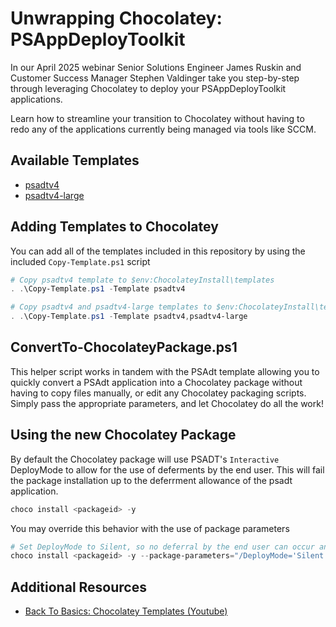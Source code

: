 # Unwrapping Chocolatey: PSAppDeployToolkit

In our April 2025 webinar Senior Solutions Engineer James Ruskin and Customer Success Manager Stephen Valdinger take you step-by-step through leveraging Chocolatey to deploy your PSAppDeployToolkit applications.

Learn how to streamline your transition to Chocolatey without having to redo any of the applications currently being managed via tools like SCCM.

## Available Templates

- [psadtv4](template-psadtv4.md)
- [psadtv4-large](template-psadtv4-large.md)

## Adding Templates to Chocolatey

You can add all of the templates included in this repository by using the included `Copy-Template.ps1` script

```powershell
# Copy psadtv4 template to $env:ChocolateyInstall\templates
. .\Copy-Template.ps1 -Template psadtv4
```

```powershell
# Copy psadtv4 and psadtv4-large templates to $env:ChocolateyInstall\templates
. .\Copy-Template.ps1 -Template psadtv4,psadtv4-large
```

## ConvertTo-ChocolateyPackage.ps1

This helper script works in tandem with the PSAdt template allowing you to quickly convert a PSAdt application into a Chocolatey package without having to copy files manually, or edit any Chocolatey packaging scripts. Simply pass the appropriate parameters, and let Chocolatey do all the work!

## Using the new Chocolatey Package

By default the Chocolatey package will use PSADT's `Interactive` DeployMode to allow for the use of deferments by the end user.
This will fail the package installation up to the deferrment allowance of the psadt application.

```powershell
choco install <packageid> -y
```

You may override this behavior with the use of package parameters

```powershell
# Set DeployMode to Silent, so no deferral by the end user can occur and the application is installed.
choco install <packageid> -y --package-parameters="/DeployMode='Silent'"
```

## Additional Resources

- [Back To Basics: Chocolatey Templates (Youtube)](https://www.youtube.com/watch?v=J43T3QArbNE)